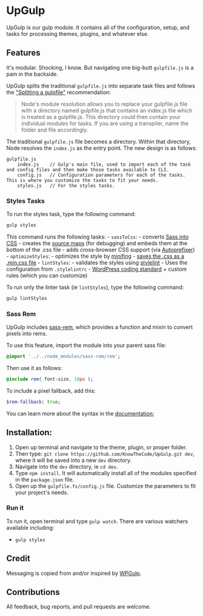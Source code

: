 # UpGulp

UpGulp is our gulp module. It contains all of the configuration, setup, and tasks for processing themes, plugins, and whatever else.
	 	
## Features

It's modular. Shocking, I know. But navigating one big-butt `gulpfile.js` is a pain in the backside.

UpGulp splits the traditional `gulpfile.js` into separate task files and follows the ["Splitting a gulpfile"](https://gulpjs.com/docs/en/getting-started/javascript-and-gulpfiles#splitting-a-gulpfile) recommendation:

>Node's module resolution allows you to replace your gulpfile.js file with a directory named gulpfile.js that contains an index.js file which is treated as a gulpfile.js. This directory could then contain your individual modules for tasks. If you are using a transpiler, name the folder and file accordingly.

The traditional `gulpfile.js` file becomes a directory. Within that directory, Node resolves the `index.js` as the entry point. The new design is as follows:

```text
gulpfile.js
    index.js    // Gulp's main file, used to import each of the task and config files and then make those tasks available to CLI.
    config.js   // Configuration parameters for each of the tasks. This is where you customize the tasks to fit your needs.
    styles.js   // For the styles tasks. 
```

### Styles Tasks

To run the styles task, type the following command:

```js
gulp styles
```

This command runs the following tasks:
    - `sassToCss`: 
        - converts [Sass into CSS](https://www.npmjs.com/package/gulp-sass)
        - creates the [source maps](https://www.npmjs.com/package/gulp-sourcemaps) (for debugging) and embeds them at the bottom of the .css file
        - adds cross-browser CSS support (via [Autoprefixer](https://github.com/postcss/autoprefixer))
    - `optimizeStyles`:
        - optimizes the style by [minifing](https://www.npmjs.com/package/cssnano)
        - [saves the .css as a .min.css file](https://www.npmjs.com/package/gulp-rename)
    - `lintStyles`: 
        - validates the styles using [stylelint](gulp-stylelint)
            - Uses the configuration from `.stylelintrc`
            - [WordPress coding standard](https://www.npmjs.com/package/stylelint-config-wordpress) + custom rules (which you can customize)

To run only the linter task (ie `lintStyles`), type the following command:

```js
gulp lintStyles
```

### Sass Rem

UpGulp includes [sass-rem](https://www.npmjs.com/package/sass-rem), which provides a function and mixin to convert pixels into rems.

To use this feature, import the module into your parent sass file:

```sass
@import '../../node_modules/sass-rem/rem';
```

Then use it as follows:

```sass
@include rem( font-size, 18px );
```

To include a pixel fallback, add this:

````sass
$rem-fallback: true;
````

You can learn more about the syntax in the [documentation](https://www.npmjs.com/package/sass-rem#scss); 

## Installation:

1. Open up terminal and navigate to the theme, plugin, or proper folder.
2. Then type: `git clone https://github.com/KnowTheCode/UpGulp.git dev`, where it will be saved into a new `dev` directory.
3. Navigate into the `dev` directory, ie `cd dev`.
4. Type `npm install`.  It will automatically install all of the modules specified in the `package.json` file.
5. Open up the `gulpfile.fs/config.js` file. Customize the parameters to fit your project's needs. 

### Run it
    
To run it, open terminal and type `gulp watch`.  There are various watchers available including:
    
- `gulp styles`

## Credit

Messaging is copied from and/or inspired by [WPGulp](https://github.com/ahmadawais/WPGulp).

## Contributions

All feedback, bug reports, and pull requests are welcome.
